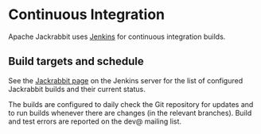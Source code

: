 <!--
   Licensed to the Apache Software Foundation (ASF) under one or more
   contributor license agreements.  See the NOTICE file distributed with
   this work for additional information regarding copyright ownership.
   The ASF licenses this file to You under the Apache License, Version 2.0
   (the "License"); you may not use this file except in compliance with
   the License.  You may obtain a copy of the License at

       http://www.apache.org/licenses/LICENSE-2.0

   Unless required by applicable law or agreed to in writing, software
   distributed under the License is distributed on an "AS IS" BASIS,
   WITHOUT WARRANTIES OR CONDITIONS OF ANY KIND, either express or implied.
   See the License for the specific language governing permissions and
   limitations under the License.
-->

Continuous Integration
======================
Apache Jackrabbit uses [Jenkins](https://www.jenkins.io/) for continuous integration builds.

Build targets and schedule
--------------------------
See the [Jackrabbit page](https://ci-builds.apache.org/job/Jackrabbit/)
on the Jenkins server for the list of configured Jackrabbit builds and
their current status.

The builds are configured to daily check the Git repository for updates
and to run builds whenever there are changes (in the relevant branches). Build and test errors are
reported on the dev@ mailing list.
